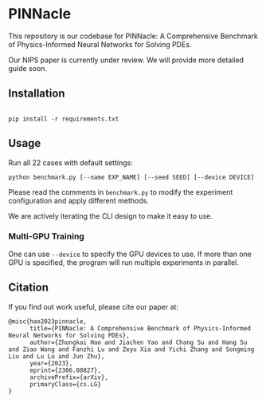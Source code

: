 # PINNacle

This repository is our codebase for PINNacle: A Comprehensive Benchmark of
Physics-Informed Neural Networks for Solving PDEs.

Our NIPS paper is currently under review. We will provide more detailed guide soon.

## Installation

```shell

pip install -r requirements.txt
```

## Usage

Run all 22 cases with default settings:

```shell
python benchmark.py [--name EXP_NAME] [--seed SEED] [--device DEVICE]
```

Please read the comments in `benchmark.py` to modify the experiment configuration and apply different methods.

We are actively iterating the CLI design to make it easy to use.

### Multi-GPU Training

One can use `--device` to specify the GPU devices to use. If more than one GPU is specified, the program will run multiple experiments in parallel.

## Citation

If you find out work useful, please cite our paper at:

```
@misc{hao2023pinnacle,
      title={PINNacle: A Comprehensive Benchmark of Physics-Informed Neural Networks for Solving PDEs}, 
      author={Zhongkai Hao and Jiachen Yao and Chang Su and Hang Su and Ziao Wang and Fanzhi Lu and Zeyu Xia and Yichi Zhang and Songming Liu and Lu Lu and Jun Zhu},
      year={2023},
      eprint={2306.08827},
      archivePrefix={arXiv},
      primaryClass={cs.LG}
}
```
